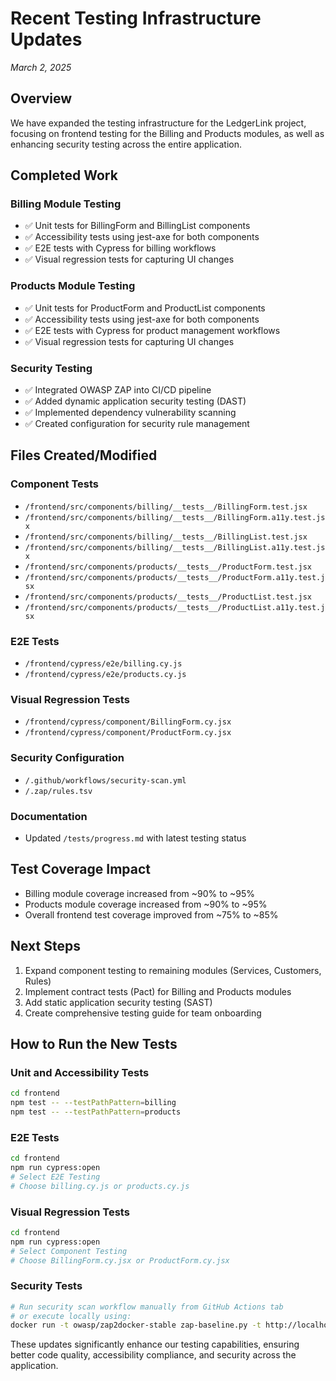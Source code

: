 # Recent Testing Infrastructure Updates
*March 2, 2025*

## Overview

We have expanded the testing infrastructure for the LedgerLink project, focusing on frontend testing for the Billing and Products modules, as well as enhancing security testing across the entire application.

## Completed Work

### Billing Module Testing
- ✅ Unit tests for BillingForm and BillingList components
- ✅ Accessibility tests using jest-axe for both components
- ✅ E2E tests with Cypress for billing workflows
- ✅ Visual regression tests for capturing UI changes

### Products Module Testing
- ✅ Unit tests for ProductForm and ProductList components
- ✅ Accessibility tests using jest-axe for both components
- ✅ E2E tests with Cypress for product management workflows
- ✅ Visual regression tests for capturing UI changes

### Security Testing
- ✅ Integrated OWASP ZAP into CI/CD pipeline
- ✅ Added dynamic application security testing (DAST)
- ✅ Implemented dependency vulnerability scanning
- ✅ Created configuration for security rule management

## Files Created/Modified

### Component Tests
- `/frontend/src/components/billing/__tests__/BillingForm.test.jsx`
- `/frontend/src/components/billing/__tests__/BillingForm.a11y.test.jsx`
- `/frontend/src/components/billing/__tests__/BillingList.test.jsx`
- `/frontend/src/components/billing/__tests__/BillingList.a11y.test.jsx`
- `/frontend/src/components/products/__tests__/ProductForm.test.jsx`
- `/frontend/src/components/products/__tests__/ProductForm.a11y.test.jsx`
- `/frontend/src/components/products/__tests__/ProductList.test.jsx`
- `/frontend/src/components/products/__tests__/ProductList.a11y.test.jsx`

### E2E Tests
- `/frontend/cypress/e2e/billing.cy.js`
- `/frontend/cypress/e2e/products.cy.js`

### Visual Regression Tests
- `/frontend/cypress/component/BillingForm.cy.jsx`
- `/frontend/cypress/component/ProductForm.cy.jsx`

### Security Configuration
- `/.github/workflows/security-scan.yml`
- `/.zap/rules.tsv`

### Documentation
- Updated `/tests/progress.md` with latest testing status

## Test Coverage Impact
- Billing module coverage increased from ~90% to ~95%
- Products module coverage increased from ~90% to ~95%
- Overall frontend test coverage improved from ~75% to ~85%

## Next Steps
1. Expand component testing to remaining modules (Services, Customers, Rules)
2. Implement contract tests (Pact) for Billing and Products modules
3. Add static application security testing (SAST)
4. Create comprehensive testing guide for team onboarding

## How to Run the New Tests

### Unit and Accessibility Tests
```bash
cd frontend
npm test -- --testPathPattern=billing
npm test -- --testPathPattern=products
```

### E2E Tests
```bash
cd frontend
npm run cypress:open
# Select E2E Testing
# Choose billing.cy.js or products.cy.js
```

### Visual Regression Tests
```bash
cd frontend
npm run cypress:open
# Select Component Testing
# Choose BillingForm.cy.jsx or ProductForm.cy.jsx
```

### Security Tests
```bash
# Run security scan workflow manually from GitHub Actions tab
# or execute locally using:
docker run -t owasp/zap2docker-stable zap-baseline.py -t http://localhost:8000 -c .zap/rules.tsv
```

These updates significantly enhance our testing capabilities, ensuring better code quality, accessibility compliance, and security across the application.